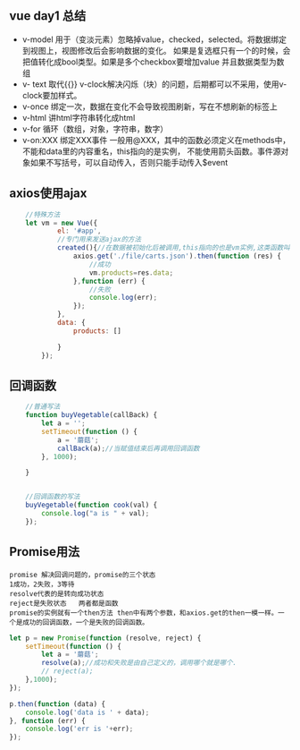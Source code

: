## vue day1 总结

   - v-model 用于（变淡元素）忽略掉value，checked，selected。将数据绑定到视图上，视图修改后会影响数据的变化。
    如果是复选框只有一个的时候，会把值转化成bool类型。如果是多个checkbox要增加value 并且数据类型为数组
   - v- text 取代{{}} v-clock解决闪烁（块）的问题，后期都可以不采用，使用v-clock要加样式。
   - v-once 绑定一次，数据在变化不会导致视图刷新，写在不想刷新的标签上
   - v-html 讲html字符串转化成html
   - v-for 循环（数组，对象，字符串，数字）
   - v-on:XXX 绑定XXX事件  一般用@XXX，其中的函数必须定义在methods中，不能和data里的内容重名，this指向的是实例，
   不能使用箭头函数。事件源对象如果不写括号，可以自动传入，否则只能手动传入$event




## axios使用ajax

```javascript
    //特殊方法
    let vm = new Vue({
            el: '#app',
            //专门用来发送ajax的方法
            created(){//在数据被初始化后被调用,this指向的也是vm实例,这类函数叫做钩子函数
                axios.get('./file/carts.json').then(function (res) {
                    //成功
                    vm.products=res.data;
                },function (err) {
                    //失败
                    console.log(err);
                });
            },
            data: {
                products: []

            }
        });
```




## 回调函数
```javascript
    //普通写法
    function buyVegetable(callBack) {
        let a = '';
        setTimeout(function () {
            a = '蘑菇';
            callBack(a);//当赋值结束后再调用回调函数
        }, 1000);

    }


    //回调函数的写法
    buyVegetable(function cook(val) {
        console.log("a is " + val);
    });

```

## Promise用法
    promise 解决回调问题的，promise的三个状态
    1成功，2失败，3等待
    resolve代表的是转向成功状态
    reject是失败状态   两者都是函数
    promise的实例就有一个then方法 then中有两个参数，和axios.get的then一模一样。一个是成功的回调函数，一个是失败的回调函数。

```javascript
let p = new Promise(function (resolve, reject) {
    setTimeout(function () {
        let a = '蘑菇';
        resolve(a);//成功和失败是由自己定义的，调用哪个就是哪个.
        // reject(a);
    },1000);
});

p.then(function (data) {
    console.log('data is ' + data);
}, function (err) {
    console.log('err is '+err);
});

```
